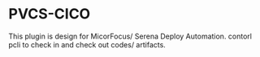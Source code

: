 # PVCS-CICO
This plugin is design for MicorFocus/ Serena Deploy Automation.
contorl pcli to check in and check out codes/ artifacts.